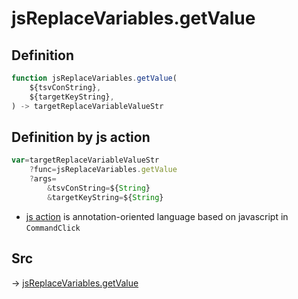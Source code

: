 # jsReplaceVariables.getValue

## Definition

```js.js
function jsReplaceVariables.getValue(
	${tsvConString},
	${targetKeyString},
) -> targetReplaceVariableValueStr
```


## Definition by js action

```js.js
var=targetReplaceVariableValueStr
	?func=jsReplaceVariables.getValue
	?args=
		&tsvConString=${String}
		&targetKeyString=${String}
```

- [js action](#) is annotation-oriented language based on javascript in `CommandClick`

## Src

-> [jsReplaceVariables.getValue](https://github.com/puutaro/CommandClick/blob/master/app/src/main/java/com/puutaro/commandclick/fragment_lib/terminal_fragment/js_interface/edit/JsReplaceVariables.kt#L23)


